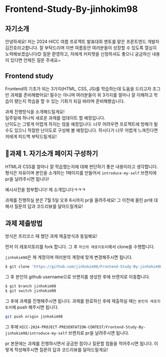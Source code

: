 # Frontend-Study-By-jinhokim98

## 자기소개

안녕하세요! 저는 2024 HICC 여름 프로젝트 발표대회 멘토를 맡은 프론트엔드 개발자 김진호라고합니다.
잘 부탁드리며 이번 여름동안 여러분들이 성장할 수 있도록 열심히 노력해보겠습니다😊
질문 환영하고, 저에게 커피챗을 신청하셔도 좋으니 궁금하신 내용이 있다면 언제든 질문 주세요~


## Frontend study

Frontend의 기초가 되는 3가지(HTML, CSS, JS)를 학습하는데 도움을 드리고자 조그만 과제를 준비해봤어요!
필수는 아니며 여러분들이 위 3가지를 얼마나 잘 이해하고 학습이 됐는지 학습을 할 수 있는 기회가 되길 바라며 준비해봤습니다.

과제 진행방식을 소개해드릴게요!  
일주일에 하나씩 새로운 과제를 업데이트 할 예정입니다.   
난이도는 그렇게 어렵게 하지는 않을 예정입니다. 너무 어려우면 프로젝트에 방해가 될 수도 있으니 적절한 난이도로 구성해 볼 예정입니다. 하시다가 너무 어렵게 느껴진다면 저에게 피드백 부탁드릴게요!  


## 🚀과제 1. 자기소개 페이지 구성하기

HTML과 CSS를 얼마나 잘 학습했는지에 대해 판단하기 좋은 내용이라고 생각합니다. 형식은 자유이며 본인을 소개하는 1페이지를 만들어서 `introduce-my-self` 브랜치에 pr을 날려주시면 됩니다!

예시사진을 첨부합니다! 제 소개입니다ㅋㅋㅋ

과제를 진행하실 분은 7월 5일 오후 6시까지 pr을 올려주세요! 그 이전에 올린 pr에 대해서 질문의 답과 코드리뷰를 달아드릴게요!


## 과제 제출방법
방식은 프리코스 때 했던 과제 제출방식과 동일해요!

먼저 이 레포지토리를 fork 합니다. 그 후 `자신의 레포지토리`에서 clone을 수행합니다.

`jinhokim98`은 제 계정이며 여러분의 계정에 맞게 변경해주시면 됩니다.

```bash
$ git clone 'https://github.com/jinhokim98/Frontend-Study-By-jinhokim98.git'
```

그 후 본인의 github username으로 브랜치를 생성한 후에 브랜치로 이동합니다.

```bash
$ git branch jinhokim98
$ git switch jinhokim98
```

그 후에 과제를 진행해주시면 됩니다. 과제를 완료하신 후에 제출하실 때는 `본인의 레포지토리`에 push 해주시면 됩니다.

```bash
git push origin jinhokim98
```

그 후에 `HICC-2024-PROJECT-PRESENTATION-CONTEST/Frontend-Study-By-jinhokim98/introduce-my-self` 브랜치로 pr을 날려주시면 됩니다.

pr 본문에는 과제를 진행하시면서 궁금한 점이나 질문할 점들을 적어주시면 됩니다.
이렇게 작성해주시면 질문의 답과 코드리뷰를 달아드릴게요!

